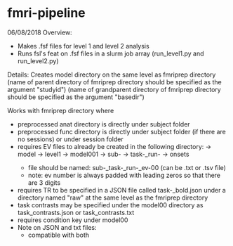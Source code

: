 # fmri-pipeline

06/08/2018
Overview:
- Makes .fsf files for level 1 and level 2 analysis
- Runs fsl's feat on .fsf files in a slurm job array (run_level1.py and run_level2.py)

Details:
Creates model directory on the same level as fmriprep directory
(name of parent directory of fmriprep directory should be specified as the argument "studyid")
(name of grandparent directory of fmriprep directory should be specified as the argument "basedir")
 
Works with fmriprep directory where
- preprocessed anat directory is directly under subject folder
- preprocessed func directory is directly under subject folder (if there are no sessions) or under session folder 
- requires EV files to already be created in the following directory:
	-> model
		-> level1
			-> model001
				-> sub-<subid>
					-> task-<taskname>_run-<runname>
						-> onsets
	- file should be named: sub-<subid>_task-<taskname>_run-<runname>_ev-00<N> (can be .txt or .tsv file)
	- note: ev number is always padded with leading zeros so that there are 3 digits	
- requires TR to be specified in a JSON file called task-<taskname>_bold.json under a directory named "raw" at the same level as the fmriprep directory 
- task contrasts may be specified under the model00<N> directory as task_contrasts.json or task_contrasts.txt
- requires condition key under model00<N>
- Note on JSON and txt files:
	- compatible with both

